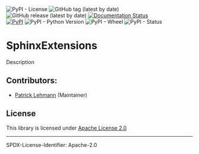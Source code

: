 ![PyPI - License](https://img.shields.io/pypi/l/SphinxExtensions)
![GitHub tag (latest by date)](https://img.shields.io/github/v/tag/Paebbels/SphinxExtensions) 
![GitHub release (latest by date)](https://img.shields.io/github/v/release/Paebbels/SphinxExtensions)
[![Documentation Status](https://readthedocs.org/projects/sphinxextensions/badge/?version=latest)](https://sphinxextensions.readthedocs.io/en/latest/?badge=latest)      
[![PyPI](https://img.shields.io/pypi/v/SphinxExtensions)](https://pypi.org/project/SphinxExtensions/)
![PyPI - Python Version](https://img.shields.io/pypi/pyversions/SphinxExtensions)
![PyPI - Wheel](https://img.shields.io/pypi/wheel/SphinxExtensions)
![PyPI - Status](https://img.shields.io/pypi/status/SphinxExtensions)

# SphinxExtensions

Description


## Contributors:

* [Patrick Lehmann](https://github.com/Paebbels) (Maintainer)


## License

This library is licensed under [Apache License 2.0](LICENSE.md)

-------------------------

SPDX-License-Identifier: Apache-2.0
